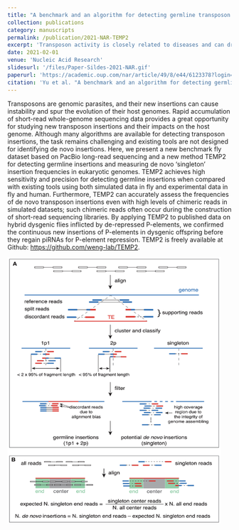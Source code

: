 ```yaml
---
title: "A benchmark and an algorithm for detecting germline transposon insertions and measuring de novo transposon insertion frequencies"
collection: publications
category: manuscripts
permalink: /publication/2021-NAR-TEMP2
excerpt: 'Transposon activity is closely related to diseases and can drive evolution. This paper presents a bioinformatics tool TEMP2 for the detection of germline and de novo transposon insertions using short-read whole genome sequencing data.'
date: 2021-02-01
venue: 'Nucleic Acid Research'
slidesurl: '/files/Paper-Sildes-2021-NAR.gif'
paperurl: 'https://academic.oup.com/nar/article/49/8/e44/6123378?login=false#246385974'
citation: 'Yu et al. "A benchmark and an algorithm for detecting germline transposon insertions and measuring de novo transposon insertion frequencies." Nucleic acids research 49.8 (2021): e44-e44.'
---
```

Transposons are genomic parasites, and their new insertions can cause instability and spur the evolution of their host genomes. Rapid accumulation of short-read whole-genome sequencing data provides a great opportunity for studying new transposon insertions and their impacts on the host genome. Although many algorithms are available for detecting transposon insertions, the task remains challenging and existing tools are not designed for identifying de novo insertions. Here, we present a new benchmark fly dataset based on PacBio long-read sequencing and a new method TEMP2 for detecting germline insertions and measuring de novo ‘singleton’ insertion frequencies in eukaryotic genomes. TEMP2 achieves high sensitivity and precision for detecting germline insertions when compared with existing tools using both simulated data in fly and experimental data in fly and human. Furthermore, TEMP2 can accurately assess the frequencies of de novo transposon insertions even with high levels of chimeric reads in simulated datasets; such chimeric reads often occur during the construction of short-read sequencing libraries. By applying TEMP2 to published data on hybrid dysgenic flies inflicted by de-repressed P-elements, we confirmed the continuous new insertions of P-elements in dysgenic offspring before they regain piRNAs for P-element repression. TEMP2 is freely available at Github: https://github.com/weng-lab/TEMP2.

<img src="/images/Paper-Cover-2021-NAR.png" alt="Graphic Abstract" width="480" height="600"/>